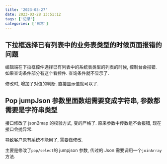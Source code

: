 ```yaml
---
title: '2023-03-27'
date: 2023-03-28 13:51:12
tags: ['记录']
categories: ['日常']
---
```


## 下拉框选择已有列表中的业务表类型的时候页面报错的问题

编辑端在下拉框控件选择已有列表中的系统表类型的列表的时候, 控制台会报错. 如果查询条件部分有这个看控件. 查询条件就不显示了.

修改时, 增加了对值的判断. 直接显示值就可以了.

## Pop jumpJson 参数里面数组需要变成字符串, 参数都需要是字符串类型

接口修改了 json2map 的校验方式, 变的严格了. 原来参数中传数组不会报错, 现在接口会抛异常.

导致客户原有系统不能用了, 需要做修改.

主要是修改了`pop/select`的 jumpjson 参数, 传过的 Json 需要调用一个`joinArray` 方法.
